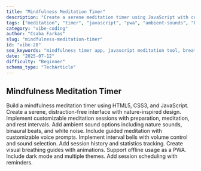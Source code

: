 ```yaml
---
title: "Mindfulness Meditation Timer"
description: "Create a serene meditation timer using JavaScript with customizable intervals, ambient sounds, guided prompts, breathing animations, offline PWA support, themes, and session tracking."
tags: ["meditation", "timer", "javascript", "pwa", "ambient-sounds", "breathing-guide", "dark-mode", "mindfulness"]
category: "vibe-coding"
author: "Csaba Farkas"
slug: "mindfulness-meditation-timer"
id: "vibe-28"
seo_keywords: "mindfulness timer app, javascript meditation tool, breathing animation guide, ambient sound meditation app, offline PWA meditation, guided meditation prompts"
date: "2025-07-12"
difficulty: "Beginner"
schema_type: "TechArticle"
---
```


## Mindfulness Meditation Timer

Build a mindfulness meditation timer using HTML5, CSS3, and JavaScript. Create a serene, distraction-free interface with nature-inspired design. Implement customizable meditation sessions with preparation, meditation, and rest intervals. Add ambient sound options including nature sounds, binaural beats, and white noise. Include guided meditation with customizable voice prompts. Implement interval bells with volume control and sound selection. Add session history and statistics tracking. Create visual breathing guides with animations. Support offline usage as a PWA. Include dark mode and multiple themes. Add session scheduling with reminders.
